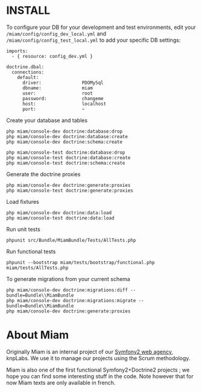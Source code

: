 INSTALL
=======

To configure your DB for your development and test environments, edit your `/miam/config/config_dev_local.yml` and `/miam/config/config_test_local.yml` to add your specific DB settings:

    imports:
      - { resource: config_dev.yml }

    doctrine.dbal:
      connections:
        default:
          driver:               PDOMySql
          dbname:               miam
          user:                 root
          password:             changeme
          host:                 localhost
          port:                 ~

Create your database and tables

    php miam/console-dev doctrine:database:drop
    php miam/console-dev doctrine:database:create
    php miam/console-dev doctrine:schema:create

    php miam/console-test doctrine:database:drop
    php miam/console-test doctrine:database:create
    php miam/console-test doctrine:schema:create

Generate the doctrine proxies

    php miam/console-dev doctrine:generate:proxies
    php miam/console-test doctrine:generate:proxies

Load fixtures

    php miam/console-dev doctrine:data:load
    php miam/console-test doctrine:data:load
  
Run unit tests

    phpunit src/Bundle/MiamBundle/Tests/AllTests.php

Run functional tests

    phpunit --bootstrap miam/tests/bootstrap/functional.php miam/tests/AllTests.php

To generate migrations from your current schema

    php miam/console-dev doctrine:migrations:diff --bundle=Bundle\\MiamBundle
    php miam/console-dev doctrine:migrations:migrate --bundle=Bundle\\MiamBundle
    php miam/console-dev doctrine:generate:proxies

About Miam
==========

Originally Miam is an internal project of our [Symfony2 web agency](http://www.knplabs.com), knpLabs.
We use it to manage our projects using the Scrum methodology.

Miam is also one of the first functional Symfony2+Doctrine2 projects ; we hope you can find some interesting stuff in the code.
Note however that for now Miam texts are only available in french.